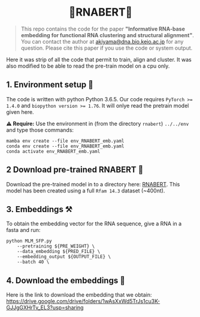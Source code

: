 # <center> 🦙RNABERT🦙</center>

> This repo contains the code for the paper **"Informative RNA-base embedding for functional RNA clustering and structural alignment"**. You can contact the author at akiyama@dna.bio.keio.ac.jp for any question. Please cite this paper if you use the code or system output. 

Here it was strip of all the code that permit to train, align and cluster. It was also modified to be able to read the pre-train model on a cpu only.

## 1. Environment setup 🔧

The code is written with python Python 3.6.5. Our code requires `PyTorch >= 1.4.0` and `biopython version >= 1.76`. It will onlye read the pretrain model given here.


**⚠️ Require:** Use the environment in (from the directory `rnabert`) `../../env` and type those commands:

```
mamba env create --file env_RNABERT_emb.yaml
conda env create --file env_RNABERT_emb.yaml
conda activate env_RNABERT_emb.yaml
```

## 2 Download pre-trained RNABERT 📶

Download the pre-trained model in to a directory here: [RNABERT](https://drive.google.com/file/d/1sT6jlv9vrpX0npKmnbFeOqZ1JZDrZTQ2/view?usp=sharing). 
This model has been created using a full `Rfam 14.3` dataset (~400nt). 

## 3. Embeddings ⚒️

To obtain the embedding vector for the RNA sequence, give a RNA in a fasta and run:

```
python MLM_SFP.py 
    --pretraining ${PRE_WEIGHT} \
    --data_embedding ${PRED_FILE} \
    --embedding_output ${OUTPUT_FILE} \
    --batch 40 \
```
## 4. Download the embeddings 📶

Here is the link to download the embedding that we obtain: https://drive.google.com/drive/folders/1wAsXxWd5TrJs1cu3K-GJJgGXHrTv_EL3?usp=sharing
